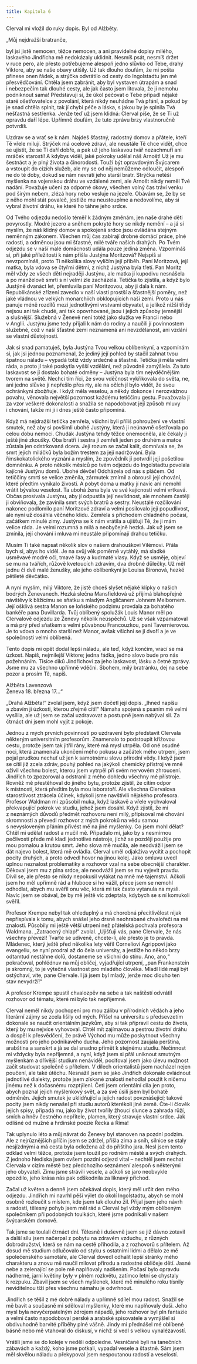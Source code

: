 ```yaml
---
title: Kapitola 6
---
```


Clerval mi vložil do ruky dopis. Byl od Alžběty.

„Můj nejdražší bratranče,

byl jsi jistě nemocen, těžce nemocen, a ani pravidelné dopisy milého, laskavého Jindřicha mě nedokázaly uklidnit. Nesmíš psát, nesmíš držet v ruce pero, ale přesto potřebujeme alespoň jedno slůvko od Tebe, drahý Viktore, aby se naše obavy utišily. Už tak dlouho doufám, že mi pošta přinese onen řádek, a strýčka odvrátilo od cesty do Ingolstadtu jen mé přesvědčování. Chtěla jsem zabránit, aby byl vystaven útrapám a snad i nebezpečím tak dlouhé cesty, ale jak často jsem litovala, že ji nemohu podniknout sama! Představuji si, že úkol pečovat o Tebe připadl nějaké staré ošetřovatelce z povolání, která nikdy neuhádne Tvá přání, a pokud by je snad chtěla splnit, tak jí chybí péče a láska, s jakou by je splnila Tvá nešťastná sestřenka. Jenže teď už jsem klidná: Clerval píše, že se Ti už opravdu daří lépe. Upřímně doufám, že tuto zprávu brzy vlastnoručně potvrdíš.

Uzdrav se a vrať se k nám. Najdeš šťastný, radostný domov a přátele, kteří Tě vřele milují. Strýček má ocelové zdraví, ale neustále Tě chce vidět, chce se ujistit, že se Ti daří dobře, a pak už jeho laskavou tvář nezachmuří ani mráček starostí! A kdybys viděl, jaké pokroky udělal náš Arnošt! Už je mu šestnáct a je plný života a činorodosti. Touží být opravdovým Švýcarem a vstoupit do cizích služeb, ale my se od něj nemůžeme odloučit, alespoň ne do té doby, dokud se nám nevrátí jeho starší bratr. Strýčka netěší myšlenka na vojenskou dráhu ve vzdálené zemi, ale Arnošt nikdy neměl Tvé nadání. Považuje učení za odporné okovy, všechen volný čas tráví venku pod širým nebem, zlézá hory nebo vesluje na jezeře. Obávám se, že by se z něho mohl stát povaleč, jestliže mu neustoupíme a nedovolíme, aby si vybral životní dráhu, ke které ho táhne jeho srdce.

Od Tvého odjezdu nedošlo téměř k žádným změnám, jen naše drahé děti povyrostly. Modré jezero a sněhem pokryté hory se nikdy nemění – a já si myslím, že náš klidný domov a spokojená srdce jsou ovládána stejným neměnným zákonem. Všechen můj čas zabírají drobné domácí práce, plné radosti, a odměnou jsou mi šťastné, milé tváře našich drahých. Po Tvém odjezdu se v naší malé domácnosti udála pouze jediná změna. Vzpomínáš si, při jaké příležitosti k nám přišla Justýna Moritzová? Nejspíš si nevzpomínáš, proto Ti několika slovy vylíčím její příběh. Paní Moritzová, její matka, byla vdova se čtyřmi dětmi, z nichž Justýna byla třetí. Pan Moritz měl vždy ze všech dětí nejraději Justýnu, ale matka ji kupodivu nesnášela a po manželově smrti s ní velmi zle zacházela. Tetička to zjistila, a když bylo Justýně dvanáct let, přemluvila paní Moritzovou, aby ji dala k nám. Republikánské zřízení zavedlo v naší vlasti prostší a šťastnější poměry, než jaké vládnou ve velkých monarchiích obklopujících naši zemi. Proto u nás panuje méně rozdílů mezi jednotlivými vrstvami obyvatel, a jelikož nižší třídy nejsou ani tak chudé, ani tak opovrhované, jsou i jejich způsoby jemnější a slušnější. Služebná v Ženevě není totéž jako služka ve Francii nebo v Anglii. Justýnu jsme tedy přijali k nám do rodiny a naučili jí povinnostem služebné, což v naší šťastné zemi neznamená ani nevzdělanost, ani vzdání se vlastní důstojnosti.

Jak si snad pamatuješ, byla Justýna Tvou velkou oblíbenkyní, a vzpomínám si, jak jsi jednou poznamenal, že jediný její pohled by stačil zahnat tvou špatnou náladu – vypadá totiž vždy srdečně a šťastně. Tetička ji měla velmi ráda, a proto jí také poskytla vyšší vzdělání, než původně zamýšlela. Za tuto laskavost se jí dostalo bohaté odměny – Justýna byla tím nejvděčnějším tvorem na světě. Nechci tím říci, že svou vděčnost vykřikovala do světa, ne, ani jedno slůvko jí nepřešlo přes rty, ale na očích jí bylo vidět, že svou ochránkyni zbožňuje. I když měla veselou, a někdy dokonce i nerozvážnou povahu, věnovala největší pozornost každému tetiččinu gestu. Považovala ji za vzor veškeré dokonalosti a snažila se napodobovat její způsob mluvy i chování, takže mi ji i dnes ještě často připomíná.

Když má nejdražší tetička zemřela, všichni byli příliš pohrouženi ve vlastní smutek, než aby si povšimli ubohé Justýny, která ji neúnavně ošetřovala po celou dobu nemoci. Chudák Justýna tehdy těžce onemocněla, ale čekaly ji ještě jiné zkoušky. Oba bratři i sestra jí zemřeli jeden po druhém a matce zůstala jen odstrkovaná dcera. Její rozum se začal kalit, domnívala se, že smrt jejích miláčků byla božím trestem za její nadržování. Byla římskokatolického vyznání a myslím, že zpovědník jí potvrdil její pošetilou domněnku. A proto několik měsíců po tvém odjezdu do Ingolstadtu povolala kajícně Justýnu domů. Ubohé děvče! Odcházela od nás s pláčem. Od tetiččiny smrti se velice změnila, zármutek zmírnil a obrousil její chování, které předtím vynikalo živostí. A pobyt doma u matky jí navíc ani nemohl vrátit bývalou veselost. Ta ubohá žena byla ve své kajícnosti velmi vrtkavá. Občas prosívala Justýnu, aby jí odpustila její nevlídnost, ale mnohem častěji ji obviňovala, že zavinila smrt svých bratrů a sestry. Neustálé rozčilování nakonec podlomilo paní Moritzové zdraví a velmi posilovalo její popudlivost, ale nyní už dosáhla věčného klidu. Zemřela s příchodem chladného počasí, začátkem minulé zimy. Justýna se k nám vrátila a ujišťuji Tě, že ji mám velice ráda. Je velmi rozumná a milá a neobyčejně hezká. Jak už jsem se zmínila, její chování i mluva mi neustále připomínají drahou tetičku.

Musím Ti také napsat několik slov o našem drahouškovi Vilémovi. Přála bych si, abys ho viděl. Je na svůj věk poměrně vytáhlý, má sladké usměvavé modré oči, tmavé řasy a kudrnaté vlasy. Když se usměje, objeví se mu na tvářích, růžově kvetoucích zdravím, dva drobné důlečky. Už měl jednu či dvě malé ženušky, ale jeho oblíbenkyní je Louisa Bironová, hezké pětileté děvčátko.

A nyní myslím, milý Viktore, že jistě chceš slyšet nějaké klípky o našich bodrých Ženevanech. Hezká slečna Mansfieldová už přijímá blahopřejné návštěvy k blížícímu se sňatku s mladým Angličanem Johnem Melbornem. Její ošklivá sestra Manon se loňského podzimu provdala za bohatého bankéře pana Duvillarda. Tvůj oblíbený spolužák Louis Manor měl po Clervalově odjezdu ze Ženevy několik neúspěchů. Už se však vzpamatoval a má prý před sňatkem s velmi půvabnou Francouzkou, paní Tavernierovou. Je to vdova o mnoho starší než Manor, avšak všichni se jí dvoří a je ve společnosti velmi oblíbená.

Tento dopis mi opět dodal lepší náladu, ale teď, když končím, vrací se má úzkost. Napiš, nejmilejší Viktore; jedna řádka, jedno slovo bude pro nás požehnáním. Tisíce díků Jindřichovi za jeho laskavost, lásku a četné zprávy. Jsme mu za všechno upřímně vděčni. Sbohem, milý bratránku, dej na sebe pozor a prosím Tě, napiš.

Alžběta Lavenzová  
Ženeva 18. března 17…“

„Drahá Alžběta!“ zvolal jsem, když jsem dočetl její dopis. „Ihned napíšu a zbavím ji úzkosti, kterou zřejmě cítí!“ Námaha spojená s psaním mě velmi vysílila, ale už jsem se začal uzdravovat a postupně jsem nabýval sil. Za čtrnáct dní jsem mohl vyjít z pokoje.

Jednou z mých prvních povinností po uzdravení bylo představit Clervala některým universitním profesorům. Znamenalo to podstoupit křížovou cestu, protože jsem tak jitřil rány, které má mysl utrpěla. Od oné osudné noci, která znamenala ukončení mého pokusu a začátek mého utrpení, jsem pojal prudkou nechuť už jen k samotnému slovu přírodní vědy. I když jsem se cítil již zcela zdráv, pouhý pohled na jakýkoli chemický přístroj ve mně oživil všechnu bolest, kterou jsem vytrpěl při svém nervovém zhroucení. Jindřich to zpozoroval a odstranil z mého dohledu všechny mé přístroje. Rovněž mě přestěhoval do jiného bytu, protože zjistil, že cítím odpor k místnosti, která předtím byla mou laboratoří. Ale všechna Clervalova starostlivost ztrácela účinek, kdykoli jsme navštívili nějakého profesora. Profesor Waldman mi způsobil muka, když laskavě a vřele vychvaloval překvapující pokrok ve studiu, jehož jsem dosáhl. Když zjistil, že mi z neznámých důvodů předmět rozhovoru není milý, připisoval mé chování skromnosti a převedl rozhovor z mých pokroků na vědu samou s nevysloveným přáním přivést mě na jiné myšlenky. Co jsem mohl dělat? Chtěl mi udělat radost a mučil mě. Připadalo mi, jako by s nesmírnou pečlivostí přede mě kladl jednotlivé nástroje, jichž se později použije pro mou pomalou a krutou smrt. Jeho slova mě mučila, ale neodvážil jsem se dát najevo bolest, která mě ovládla. Clerval uměl odjakživa vycítit a pochopit pocity druhých, a proto odvedl hovor na jinou kolej. Jako omluvu uvedl úplnou neznalost problematiky a rozhovor vzal na sebe obecnější charakter. Děkoval jsem mu z plna srdce, ale neodvážil jsem se mu vyjevit pravdu. Divil se, ale přesto se nikdy nepokusil vylákat na mně mé tajemství. Ačkoli jsem ho měl upřímně rád a hluboce si ho vážil, přece jsem se nemohl odhodlat, abych mu svěřil onu věc, která mi tak často vytanula na mysli. Navíc jsem se obával, že by mě ještě víc zdeptala, kdybych se s ní komukoli svěřil.

Profesor Krempe nebyl tak ohleduplný a má chorobná přecitlivělost nijak nepřispívala k tomu, abych snášel jeho drsně ne­ohrabané chvalořeči na mé znalosti. Působily mi ještě větší utrpení než přátelská pochvala profesora Waldmana. „Zatracený chlap!“ zvolal. „Ujišťuji vás, pane Clervale, že nás všechny převezl! Tvařte se udiveně, chcete-li, ale přesto je to pravda. Mládenec, který ještě před několika lety věřil Corneliovi Agrippovi jako evangeliu, se nyní prodral až do čela university, a jestliže ho někdo brzy odtamtud nestáhne dolů, dostaneme se všichni do stínu. Ano, ano,“ pokračoval, pohlédnuv na můj obličej, vyjadřující utrpení, „pan Frankenstein je skromný, to je výtečná vlastnost pro mladého člověka. Mladí lidé mají být ostýchaví, víte, pane Clervale. I já jsem byl mladý, jenže moc dlouho ten stav nevydrží!“

A profesor Krempe spustil chvalozpěv na sebe a tak naštěstí odvrátil rozhovor od tématu, které mi bylo tak nepříjemné.

Clerval neměl nikdy pochopení pro mou zálibu v přírodních vědách a jeho literární zájmy se zcela lišily od mých. Přišel na universitu s předsevzetím dokonale se naučit orientálním jazykům, aby si tak připravil cestu do života, který by mu nejvíce vyhovoval. Chtěl mít zajímavou a pestrou životní dráhu a dospěl k přesvědčení, že právě Východ mu může poskytnout všechny možnosti pro jeho podnikavého ducha. Jeho pozornost zaujala perština, arabština a sanskrt a já se dal snadno přimět k stejnému studiu. Nečinnost mi vždycky byla nepříjemná, a nyní, když jsem si přál uniknout smutným myšlenkám a dřívější studium nenáviděl, pociťoval jsem jako úlevu možnost začít studovat společně s přítelem. V dílech orientalistů jsem nacházel nejen poučení, ale také útěchu. Nesnažil jsem se jako Jindřich dokonale ovládnout jednotlivé dialekty, protože jsem získané znalosti nehodlal použít k ničemu jinému než k dočasnému rozptýlení. Četl jsem orientální díla jen proto, abych poznal jejich myšlenkový svět, a za své úsilí jsem byl bohatě odměněn. Jejich smutek je uklidňující a jejich radost povznášející; takové pocity jsem nikdy nenašel při studiu autorů kterékoli jiné země. Čte-li člověk jejich spisy, připadá mu, jako by život tvořily žhoucí slunce a zahrada růží, smích a hněv čestného nepřítele, plamen, který stravuje vlastní srdce. Jak odlišné od mužné a hrdinské poezie Řecka a Říma!

Tak uplynulo léto a můj návrat do Ženevy byl stanoven na pozdní podzim. Ale z nejrůznějších příčin jsem se zdržel, přišla zima a sníh, silnice se staly nesjízdnými a má cesta byla odložena až do příštího jara. Nesl jsem tento odklad velmi těžce, protože jsem toužil po rodném městě a svých drahých. Z jednoho hlediska jsem ovšem pozdní odjezd vítal – nechtěl jsem nechat Clervala v cizím městě bez předchozího seznámení alespoň s některými jeho obyvateli. Zimu jsme strávili vesele, a ačkoli se jaro neobvykle opozdilo, jeho krása nás pak odškodnila za liknavý příchod.

Začal už květen a denně jsem očekával dopis, který měl určit den mého odjezdu. Jindřich mi navrhl pěší výlet do okolí Ingolstadtu, abych se mohl osobně rozloučit s místem, kde jsem tak dlouho žil. Přijal jsem jeho návrh s radostí, tělesný pohyb jsem měl rád a Clerval byl vždy mým oblíbeným společníkem při podobných toulkách, které jsme podnikali v našem švýcarském domově.

Tak jsme se toulali čtrnáct dní. Tělesně i duševně jsem se již dávno zotavil a další sílu jsem načerpal z pobytu na zdravém vzduchu, z různých dobrodružství, která se nám na cestě přihodila, a z rozhovorů s přítelem. Až dosud mě studium odlučovalo od styku s ostatními lidmi a dělalo ze mě společenského samotáře, ale Clerval dovedl odhalit lepší stránky mého charakteru a znovu mě naučil milovat přírodu a radostné obličeje dětí. Jasné nebe a zelenající se pole mě naplňovaly nadšením. Počasí bylo opravdu nádherné, jarní květiny byly v plném rozkvětu, zatímco letní se chystaly k rozpuku. Zbavil jsem se všech myšlenek, které mě minulého roku tísnily neviditelnou tíží přes všechnu námahu je odvrhnout.

Jindřich se těšil z mé dobré nálady a upřímně sdílel mou radost. Snažil se mě bavit a současně mi sděloval myšlenky, které mu naplňovaly duši. Jeho mysl byla nevyčerpatelným zdrojem nápadů, jeho rozhovor byl pln fantazie a velmi často napodoboval perské a arabské spisovatele a vymýšlel si obdivuhodně barvité příběhy plné vášně. Jindy mi přednášel mé oblíbené básně nebo mě vtahoval do diskusí, v nichž si vedl s velkou vynalézavostí.

Vrátili jsme se do koleje v neděli odpoledne. Vesničané byli na tanečních zábavách a každý, koho jsme potkali, vypadal vesele a šťastně. Sám jsem měl skvělou náladu a překypoval jsem nespoutanou radostí a veselostí.
